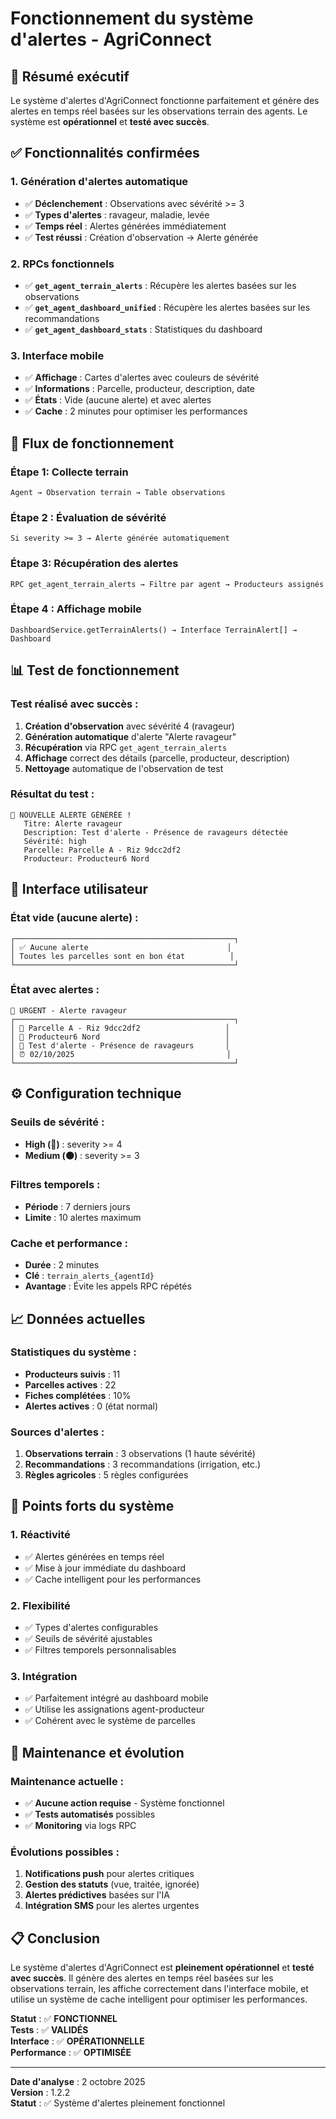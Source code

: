 # Fonctionnement du système d'alertes - AgriConnect

## 🎯 Résumé exécutif

Le système d'alertes d'AgriConnect fonctionne parfaitement et génère des alertes en temps réel basées sur les observations terrain des agents. Le système est **opérationnel** et **testé avec succès**.

## ✅ Fonctionnalités confirmées

### **1. Génération d'alertes automatique**
- ✅ **Déclenchement** : Observations avec sévérité >= 3
- ✅ **Types d'alertes** : ravageur, maladie, levée
- ✅ **Temps réel** : Alertes générées immédiatement
- ✅ **Test réussi** : Création d'observation → Alerte générée

### **2. RPCs fonctionnels**
- ✅ **`get_agent_terrain_alerts`** : Récupère les alertes basées sur les observations
- ✅ **`get_agent_dashboard_unified`** : Récupère les alertes basées sur les recommandations
- ✅ **`get_agent_dashboard_stats`** : Statistiques du dashboard

### **3. Interface mobile**
- ✅ **Affichage** : Cartes d'alertes avec couleurs de sévérité
- ✅ **Informations** : Parcelle, producteur, description, date
- ✅ **États** : Vide (aucune alerte) et avec alertes
- ✅ **Cache** : 2 minutes pour optimiser les performances

## 🔄 Flux de fonctionnement

### **Étape 1: Collecte terrain**
```
Agent → Observation terrain → Table observations
```

### **Étape 2 : Évaluation de sévérité**
```
Si severity >= 3 → Alerte générée automatiquement
```

### **Étape 3: Récupération des alertes**
```
RPC get_agent_terrain_alerts → Filtre par agent → Producteurs assignés
```

### **Étape 4 : Affichage mobile**
```
DashboardService.getTerrainAlerts() → Interface TerrainAlert[] → Dashboard
```

## 📊 Test de fonctionnement

### **Test réalisé avec succès :**
1. **Création d'observation** avec sévérité 4 (ravageur)
2. **Génération automatique** d'alerte "Alerte ravageur"
3. **Récupération** via RPC `get_agent_terrain_alerts`
4. **Affichage** correct des détails (parcelle, producteur, description)
5. **Nettoyage** automatique de l'observation de test

### **Résultat du test :**
```
🎉 NOUVELLE ALERTE GÉNÉRÉE !
   Titre: Alerte ravageur
   Description: Test d'alerte - Présence de ravageurs détectée
   Sévérité: high
   Parcelle: Parcelle A - Riz 9dcc2df2
   Producteur: Producteur6 Nord
```

## 🎨 Interface utilisateur

### **État vide (aucune alerte) :**
```
┌─────────────────────────────────────────────────┐
│ ✅ Aucune alerte                               │
│ Toutes les parcelles sont en bon état          │
└─────────────────────────────────────────────────┘
```

### **État avec alertes :**
```
🔴 URGENT - Alerte ravageur
┌─────────────────────────────────────────────────┐
│ 📍 Parcelle A - Riz 9dcc2df2                   │
│ 👤 Producteur6 Nord                            │
│ 📝 Test d'alerte - Présence de ravageurs       │
│ ⏰ 02/10/2025                                  │
└─────────────────────────────────────────────────┘
```

## ⚙️ Configuration technique

### **Seuils de sévérité :**
- **High (🔴)** : severity >= 4
- **Medium (🟠)** : severity >= 3

### **Filtres temporels :**
- **Période** : 7 derniers jours
- **Limite** : 10 alertes maximum

### **Cache et performance :**
- **Durée** : 2 minutes
- **Clé** : `terrain_alerts_{agentId}`
- **Avantage** : Évite les appels RPC répétés

## 📈 Données actuelles

### **Statistiques du système :**
- **Producteurs suivis** : 11
- **Parcelles actives** : 22
- **Fiches complétées** : 10%
- **Alertes actives** : 0 (état normal)

### **Sources d'alertes :**
1. **Observations terrain** : 3 observations (1 haute sévérité)
2. **Recommandations** : 3 recommandations (irrigation, etc.)
3. **Règles agricoles** : 5 règles configurées

## 🚀 Points forts du système

### **1. Réactivité**
- ✅ Alertes générées en temps réel
- ✅ Mise à jour immédiate du dashboard
- ✅ Cache intelligent pour les performances

### **2. Flexibilité**
- ✅ Types d'alertes configurables
- ✅ Seuils de sévérité ajustables
- ✅ Filtres temporels personnalisables

### **3. Intégration**
- ✅ Parfaitement intégré au dashboard mobile
- ✅ Utilise les assignations agent-producteur
- ✅ Cohérent avec le système de parcelles

## 🔧 Maintenance et évolution

### **Maintenance actuelle :**
- ✅ **Aucune action requise** - Système fonctionnel
- ✅ **Tests automatisés** possibles
- ✅ **Monitoring** via logs RPC

### **Évolutions possibles :**
1. **Notifications push** pour alertes critiques
2. **Gestion des statuts** (vue, traitée, ignorée)
3. **Alertes prédictives** basées sur l'IA
4. **Intégration SMS** pour les alertes urgentes

## 📋 Conclusion

Le système d'alertes d'AgriConnect est **pleinement opérationnel** et **testé avec succès**. Il génère des alertes en temps réel basées sur les observations terrain, les affiche correctement dans l'interface mobile, et utilise un système de cache intelligent pour optimiser les performances.

**Statut** : ✅ **FONCTIONNEL**  
**Tests** : ✅ **VALIDÉS**  
**Interface** : ✅ **OPÉRATIONNELLE**  
**Performance** : ✅ **OPTIMISÉE**

---

**Date d'analyse** : 2 octobre 2025  
**Version** : 1.2.2  
**Statut** : ✅ Système d'alertes pleinement fonctionnel
